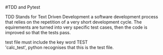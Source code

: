 #TDD and Pytest

TDD Stands for Text Driven Development
a software development process that relies on the repetition 
of a very short development cycle. The equirements are turned into 
very specific test cases, then the code is improved so that the tests pass.

test file must include the key word TEST\
'calc_test', python recognises that this is the test file.